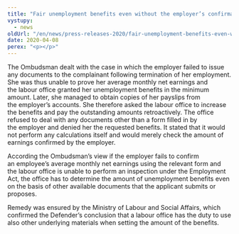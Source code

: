 ```yaml
---
title: "Fair unemployment benefits even without the employer’s confirmation"
vystupy:
  - news
oldUrl: "/en/news/press-releases-2020/fair-unemployment-benefits-even-without-the-employers-confirmation/"
date: 2020-04-08
perex: "<p></p>"
---
```


<!-- imported from the old website -->

<p>The Ombudsman dealt with the case in which the employer failed to issue any documents to the complainant following termination of her employment. She was thus unable to prove her average monthly net earnings and the labour office granted her unemployment benefits in the minimum amount. Later, she managed to obtain copies of her payslips from the employer’s accounts. She therefore asked the labour office to increase the benefits and pay the outstanding amounts retroactively. The office refused to deal with any documents other than a form filled in by the employer and denied her the requested benefits. It stated that it would not perform any calculations itself and would merely check the amount of earnings confirmed by the employer.</p> <p>According the Ombudsman’s view if the employer fails to confirm an employee’s average monthly net earnings using the relevant form and the labour office is unable to perform an inspection under the Employment Act, the office has to determine the amount of unemployment benefits even on the basis of other available documents that the applicant submits or proposes.</p> Remedy was ensured by the Ministry of Labour and Social Affairs, which confirmed the Defender’s conclusion that a labour office has the duty to use also other underlying materials when setting the amount of the benefits.
